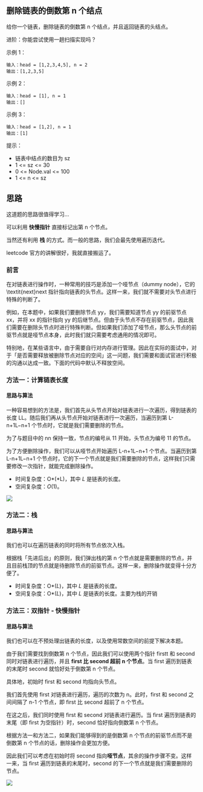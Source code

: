 ## 删除链表的倒数第 n 个结点

给你一个链表，删除链表的倒数第 n 个结点，并且返回链表的头结点。

进阶：你能尝试使用一趟扫描实现吗？

示例 1：

```
输入：head = [1,2,3,4,5], n = 2
输出：[1,2,3,5]
```


示例 2：

```
输入：head = [1], n = 1
输出：[]
```


示例 3：

```
输入：head = [1,2], n = 1
输出：[1]
```


提示：

- 链表中结点的数目为 sz
- 1 <= sz <= 30
- 0 <= Node.val <= 100
- 1 <= n <= sz

## 思路

这道题的思路很值得学习...

可以利用 **快慢指针** 直接标记出第 n 个节点。

当然还有利用 **栈** 的方式。而一般的思路，我们会最先使用遍历迭代。

leetcode 官方的讲解很好，我就直接搬运了。

### 前言

在对链表进行操作时，一种常用的技巧是添加一个哑节点（dummy node），它的 \textit{next}next 指针指向链表的头节点。这样一来，我们就不需要对头节点进行特殊的判断了。

例如，在本题中，如果我们要删除节点 yy，我们需要知道节点 yy 的前驱节点 xx，并将 xx 的指针指向 yy 的后继节点。但由于头节点不存在前驱节点，因此我们需要在删除头节点时进行特殊判断。但如果我们添加了哑节点，那么头节点的前驱节点就是哑节点本身，此时我们就只需要考虑通用的情况即可。

特别地，在某些语言中，由于需要自行对内存进行管理。因此在实际的面试中，对于「是否需要释放被删除节点对应的空间」这一问题，我们需要和面试官进行积极的沟通以达成一致。下面的代码中默认不释放空间。

### 方法一：计算链表长度

#### 思路与算法

一种容易想到的方法是，我们首先从头节点开始对链表进行一次遍历，得到链表的长度 LL。随后我们再从头节点开始对链表进行一次遍历，当遍历到第 L-n+1L−n+1 个节点时，它就是我们需要删除的节点。

为了与题目中的 nn 保持一致，节点的编号从 11 开始，头节点为编号 11 的节点。

为了方便删除操作，我们可以从哑节点开始遍历 L-n+1L−n+1 个节点。当遍历到第 L-n+1L−n+1 个节点时，它的下一个节点就是我们需要删除的节点，这样我们只需要修改一次指针，就能完成删除操作。

- 时间复杂度：O*(*L)，其中 *L* 是链表的长度。
- 空间复杂度：*O*(1)。

![](https://zenon-1255868537.cos.ap-guangzhou.myqcloud.com/blogPicture/20210221221947.png?imageMogr2/thumbnail/!30p)

### 方法二：栈

#### 思路与算法

我们也可以在遍历链表的同时将所有节点依次入栈。

根据栈「先进后出」的原则，我们弹出栈的第 n 个节点就是需要删除的节点，并且目前栈顶的节点就是待删除节点的前驱节点。这样一来，删除操作就变得十分方便了。

- 时间复杂度：O*(*L*)，其中 *L* 是链表的长度。
- 空间复杂度：O*(*L*)，其中 *L* 是链表的长度。主要为栈的开销

### 方法三：双指针 - 快慢指针

#### 思路与算法

我们也可以在不预处理出链表的长度，以及使用常数空间的前提下解决本题。

由于我们需要找到倒数第 n 个节点，因此我们可以使用两个指针 firstt 和 second 同时对链表进行遍历，并且 **first 比 second 超前 n 个节点**。当 first 遍历到链表的末尾时 second 就恰好处于倒数第 n 个节点。

具体地，初始时 first 和 second 均指向头节点。

我们首先使用 first 对链表进行遍历，遍历的次数为 n。此时，first 和 second 之间间隔了 n-1 个节点，即 first 比 second 超前了 n 个节点。

在这之后，我们同时使用 first 和 second 对链表进行遍历。当 first 遍历到链表的末尾（即 first 为空指针）时，second 恰好指向倒数第 n 个节点。

根据方法一和方法二，如果我们能够得到的是倒数第 n 个节点的前驱节点而不是倒数第 n 个节点的话，删除操作会更加方便。

因此我们可以考虑在初始时将 second 指向**哑节点**，其余的操作步骤不变。这样一来，当 first 遍历到链表的末尾时，second 的下一个节点就是我们需要删除的节点。

![](https://zenon-1255868537.cos.ap-guangzhou.myqcloud.com/blogPicture/20210221222030.png?imageMogr2/thumbnail/!40p)

